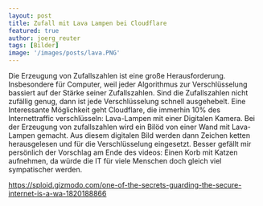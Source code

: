 ```yaml
---
layout: post
title: Zufall mit Lava Lampen bei Cloudflare
featured: true
author: joerg_reuter
tags: [Bilder]
image: '/images/posts/lava.PNG'
---
```


Die Erzeugung von Zufallszahlen ist eine große Herausforderung. Insbesondere für Computer, weil jeder Algorithmus zur Verschlüsselung bassiert auf der Stärke seiner Zufallszahlen. Sind die Zufallszahlen nicht zufällig genug, dann ist jede Verschlüsselung schnell ausgehebelt. Eine Interessante Möglichkeit geht Cloudflare, die immerhin 10% des Internettraffic verschlüsseln: Lava-Lampen mit einer Digitalen Kamera. Bei der Erzeugung von zufallszahlen wird ein Bilöd von einer Wand mit Lava-Lampen gemacht. Aus diesem digitalen Bild werden dann Zeichen ketten herausgelesen und für die Verschlüsselung eingesetzt. Besser gefällt mir persönlich der Vorschlag am Ende des videos: Einen Korb mit Katzen aufnehmen, da würde die IT für viele Menschen doch gleich viel sympatischer werden. 

<https://sploid.gizmodo.com/one-of-the-secrets-guarding-the-secure-internet-is-a-wa-1820188866>

